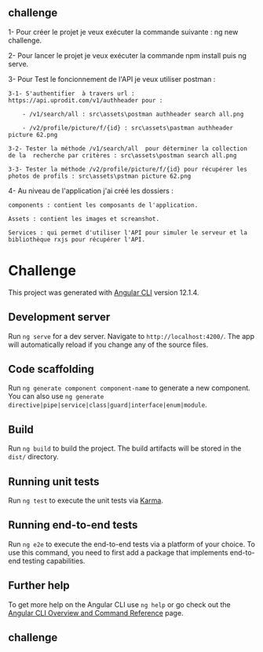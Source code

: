 ## challenge

1- Pour créer le projet je veux exécuter la commande suivante :  ng new challenge. 

2- Pour lancer  le projet je veux exécuter la commande npm install puis ng serve.

3- Pour Test le foncionnement de l'API je veux utiliser postman :

    3-1- S'authentifier  à travers url : https://api.uprodit.com/v1/authheader pour :
    
        - /v1/search/all : src\assets\postman authheader search all.png
        
        - /v2/profile/picture/f/{id} : src\assets\pastman authheader picture 62.png
        
    3-2- Tester la méthode /v1/search/all  pour déterminer la collection de la  recherche par critères : src\assets\postman search all.png
    
    3-3- Tester la méthode /v2/profile/picture/f/{id} pour récupérer les photos de profils : src\assets\pstman picture 62.png
    
4-  Au niveau de l'application j'ai créé les dossiers : 

    components : contient les composants de l'application.
    
    Assets : contient les images et screanshot.
    
    Services : qui permet d'utiliser l'API pour simuler le serveur et la bibliothèque rxjs pour récupérer l'API.



# Challenge

This project was generated with [Angular CLI](https://github.com/angular/angular-cli) version 12.1.4.

## Development server

Run `ng serve` for a dev server. Navigate to `http://localhost:4200/`. The app will automatically reload if you change any of the source files.

## Code scaffolding

Run `ng generate component component-name` to generate a new component. You can also use `ng generate directive|pipe|service|class|guard|interface|enum|module`.

## Build

Run `ng build` to build the project. The build artifacts will be stored in the `dist/` directory.

## Running unit tests

Run `ng test` to execute the unit tests via [Karma](https://karma-runner.github.io).

## Running end-to-end tests

Run `ng e2e` to execute the end-to-end tests via a platform of your choice. To use this command, you need to first add a package that implements end-to-end testing capabilities.

## Further help

To get more help on the Angular CLI use `ng help` or go check out the [Angular CLI Overview and Command Reference](https://angular.io/cli) page.


## challenge
